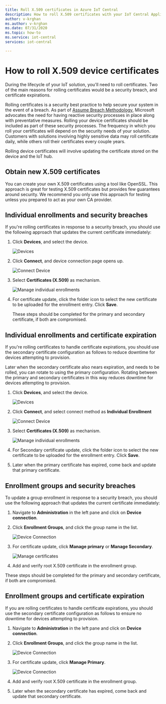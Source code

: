 ```yaml
---
title: Roll X.509 certificates in Azure IoT Central
description: How to roll X.509 certificates with your IoT Central Application
author: v-krghan
ms.author: v-krghan
ms.date: 07/31/2020
ms.topic: how-to
ms.service: iot-central
services: iot-central

---
```


# How to roll X.509 device certificates

During the lifecycle of your IoT solution, you'll need to roll certificates. Two of the main reasons for rolling certificates would be a security breach, and certificate expirations. 

Rolling certificates is a security best practice to help secure your system in the event of a breach. As part of [Assume Breach Methodology](https://download.microsoft.com/download/C/1/9/C1990DBA-502F-4C2A-848D-392B93D9B9C3/Microsoft_Enterprise_Cloud_Red_Teaming.pdf), Microsoft advocates the need for having reactive security processes in place along with preventative measures. Rolling your device certificates should be included as part of these security processes. The frequency in which you roll your certificates will depend on the security needs of your solution. Customers with solutions involving highly sensitive data may roll certificate daily, while others roll their certificates every couple years.

Rolling device certificates will involve updating the certificate stored on the device and the IoT hub. 

## Obtain new X.509 certificates

You can create your own X.509 certificates using a tool like OpenSSL. This approach is great for testing X.509 certificates but provides few guarantees around security. We recommend you only use this approach for testing unless you prepared to act as your own CA provider.



## Individual enrollments and security breaches

If you're rolling certificates in response to a security breach, you should use the following approach that updates the current certificate immediately:


1. Click **Devices**, and select the device. 

    ![Devices](./media/how-to-roll-x509-certificates/devices.png)

2. Click **Connect**, and device connection page opens up.

    ![Connect Device](./media/how-to-roll-x509-certificates/connect.png)

3. Select **Certificates (X.509)** as mechanism.

    ![Manage individual enrollments](./media/how-to-roll-x509-certificates/certificateupdate.png)

4. For certificate update, click the folder icon to select the new certificate to be uploaded for the enrollment entry. Click **Save**.

    These steps should be completed for the primary and secondary certificate, if both are compromised.



## Individual enrollments and certificate expiration

If you're rolling certificates to handle certificate expirations, you should use the secondary certificate configuration as follows to reduce downtime for devices attempting to provision.

Later when the secondary certificate also nears expiration, and needs to be rolled, you can rotate to using the primary configuration. Rotating between the primary and secondary certificates in this way reduces downtime for devices attempting to provision.

1. Click **Devices**, and select the device.
   
    ![Devices](./media/how-to-roll-x509-certificates/devices.png)


2. Click **Connect**, and select connect method as **Individual Enrollment**

    ![Connect Device](./media/how-to-roll-x509-certificates/connect.png)

3. Select **Certificates (X.509)** as mechanism.

    ![Manage individual enrollments](./media/how-to-roll-x509-certificates/certificateupdate.png)

4. For Secondary certificate update, click the folder icon to select the new certificate to be uploaded for the enrollment entry. Click **Save**.


5. Later when the primary certificate has expired, come back and update that primary certificate.

## Enrollment groups and security breaches

To update a group enrollment in response to a security breach, you should use the following approach that updates the current certificate immediately:

1. Navigate to **Administration**  in the left pane and click on **Device connection**.

2. Click **Enrollment Groups**, and click the group name in the list.

    ![Device Connection](./media/how-to-roll-x509-certificates/deviceconnection.png)


3. For certificate update, click **Manage primary** or **Manage Secondary**.

    ![Manage certificates](./media/how-to-roll-x509-certificates/certificates.png)


4. Add and verify root X.509 certificate in the enrollment group.

These steps should be completed for the primary and secondary certificate, if both are compromised.



## Enrollment groups and certificate expiration

If you are rolling certificates to handle certificate expirations, you should use the secondary certificate configuration as follows to ensure no downtime for devices attempting to provision.

1. Navigate to **Administration**  in the left pane and click on **Device connection**. 

2. Click **Enrollment Groups**, and click the group name in the list.

    ![Device Connection](./media/how-to-roll-x509-certificates/deviceconnection.png)


3. For certificate update, click **Manage Primary**.

    ![Device Connection](./media/how-to-roll-x509-certificates/managecerts.png)

4. Add and verify root X.509 certificate in the enrollment group.

5. Later when the secondary certificate has expired, come back and update that secondary certificate.

